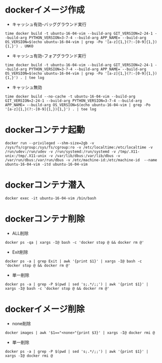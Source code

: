 # dockerイメージ作成

- キャッシュ有効-バッググラウンド実行

```
time docker build -t ubuntu-16-04-vim --build-arg GIT_VERSION=2-24-1 --build-arg PYTHON_VERSION=3-7-4 --build-arg APP_NAME= --build-arg OS_VERSION=$(echo ubuntu-16-04-vim | grep -Po '[a-z]{1,}(?:-[0-9]{1,}){1,}') . UNKO
```

- キャッシュ有効-フォアグラウンド実行

```
time docker build -t ubuntu-16-04-vim --build-arg GIT_VERSION=2-24-1 --build-arg PYTHON_VERSION=3-7-4 --build-arg APP_NAME= --build-arg OS_VERSION=$(echo ubuntu-16-04-vim | grep -Po '[a-z]{1,}(?:-[0-9]{1,}){1,}') . | tee log
```

- キャッシュ無効

```
time docker build --no-cache -t ubuntu-16-04-vim --build-arg GIT_VERSION=2-24-1 --build-arg PYTHON_VERSION=3-7-4 --build-arg APP_NAME= --build-arg OS_VERSION=$(echo ubuntu-16-04-vim | grep -Po '[a-z]{1,}(?:-[0-9]{1,}){1,}') . | tee log
```

# dockerコンテナ起動
```
docker run --privileged --shm-size=2gb -v /sys/fs/cgroup:/sys/fs/cgroup:ro -v /etc/localtime:/etc/localtime -v /run/udev:/run/udev -v /run/systemd:/run/systemd -v /tmp/.X11-unix:/tmp/.X11-unix -v /var/lib/dbus:/var/lib/dbus -v /var/run/dbus:/var/run/dbus -v /etc/machine-id:/etc/machine-id  --name ubuntu-16-04-vim -itd ubuntu-16-04-vim
```

# dockerコンテナ潜入
```
docker exec -it ubuntu-16-04-vim /bin/bash
```

# dockerコンテナ削除

- ALL削除

```
docker ps -qa | xargs -I@ bash -c 'docker stop @ && docker rm @'
```

- Exit削除

```
docker ps -a | grep Exit | awk '{print $1}' | xargs -I@ bash -c 'docker stop @ && docker rm @'
```

- 単一削除

```
docker ps -a | grep -P $(pwd | sed 's;.*/;;') | awk '{print $1}' | xargs -I@ bash -c 'docker stop @ && docker rm @'
```

# dockerイメージ削除

- none削除

```
docker images | awk '$1=="<none>"{print $3}' | xargs -I@ docker rmi @
```

- 単一削除

```
docker ps -a | grep -P $(pwd | sed 's;.*/;;') | awk '{print $1}' | xargs -I@ docker rmi @
```
